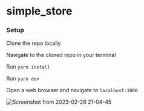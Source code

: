 # simple_store

### Setup

Clone the repo locally

Navigate to the cloned repo in your terminal 

Run `yarn install`

Run `yarn dev`

Open a web browser and navigate to `localhost:3000`

![Screenshot from 2023-02-26 21-04-45](https://user-images.githubusercontent.com/56213313/221478798-5362c1e4-3601-4c9f-94c0-a69db3eb9321.png)
